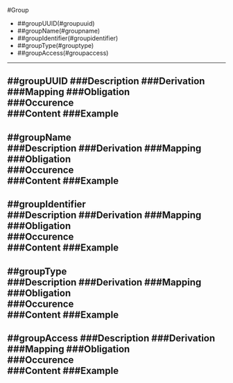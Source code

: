 #Group

* ##groupUUID(#groupuuid)
* ##groupName(#groupname)
* ##groupIdentifier(#groupidentifier)
* ##groupType(#grouptype)
* ##groupAccess(#groupaccess)

---------------------
##groupUUID 
###Description
###Derivation
###Mapping
###Obligation	
###Occurence	
###Content 
###Example
---------------------
##groupName  
###Description
###Derivation
###Mapping
###Obligation	
###Occurence	
###Content 
###Example
----------------------
##groupIdentifier  
###Description
###Derivation
###Mapping
###Obligation	
###Occurence	
###Content 
###Example
----------------------
##groupType  
###Description
###Derivation
###Mapping
###Obligation	
###Occurence	
###Content 
###Example
----------------------
##groupAccess 
###Description
###Derivation
###Mapping
###Obligation	
###Occurence	
###Content 
###Example
----------------------
